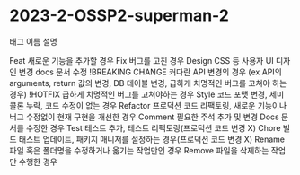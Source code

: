 # 2023-2-OSSP2-superman-2

태그 이름 설명

Feat 새로운 기능을 추가할 경우
Fix 버그를 고친 경우
Design CSS 등 사용자 UI 디자인 변경
docs 문서 수정
!BREAKING CHANGE 커다란 API 변경의 경우 (ex API의 arguments, return 값의 변경, DB 테이블 변경, 급하게 치명적인 버그를 고쳐야 하는 경우)
!HOTFIX 급하게 치명적인 버그를 고쳐야하는 경우
Style 코드 포맷 변경, 세미 콜론 누락, 코드 수정이 없는 경우
Refactor 프로덕션 코드 리팩토링, 새로운 기능이나 버그 수정없이 현재 구현을 개선한 경우
Comment 필요한 주석 추가 및 변경
Docs 문서를 수정한 경우
Test 테스트 추가, 테스트 리팩토링(프로덕션 코드 변경 X)
Chore 빌드 태스트 업데이트, 패키지 매니저를 설정하는 경우(프로덕션 코드 변경 X)
Rename 파일 혹은 폴더명을 수정하거나 옮기는 작업만인 경우
Remove 파일을 삭제하는 작업만 수행한 경우
